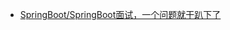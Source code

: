 <!-- docs/_sidebar.md -->
- [SpringBoot/SpringBoot面试，一个问题就干趴下了](/面试题/SpringBoot/doc/SpringBoot面试，一个问题就干趴下了.md)
